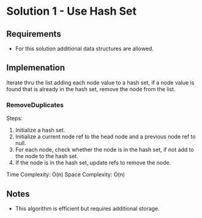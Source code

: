 ﻿# Solution 1 - Use Hash Set

## Requirements
- For this solution additional data structures are allowed.

## Implemenation
Iterate thru the list adding each node value to a hash set, if
a node value is found that is already in the hash set,
remove the node from the list.

### RemoveDuplicates

Steps:
1. Initialize a hash set.
2. Initialize a current node ref to the head node and a previous
node ref to null.
3. For each node, check whether the node is in the hash set, if
not add to the node to the hash set.
4. If the node is in the hash set, update refs to remove the node.

Time Complexity: O(n)
Space Complexity: O(n)

## Notes
- This algorithm is efficient but requires additional storage.